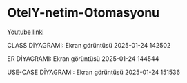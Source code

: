 # OtelY-netim-Otomasyonu

 [Youtube linki](https://www.youtube.com/watch?v=aLdPh2s5_1I)




CLASS DİYAGRAMI: Ekran görüntüsü 2025-01-24 142502


ER DİYAGRAMI: Ekran görüntüsü 2025-01-24 144544



USE-CASE DİYAGRAMI: Ekran görüntüsü 2025-01-24 151536
